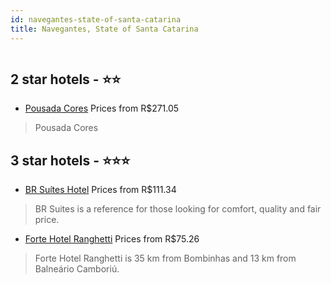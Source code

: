 ```yaml
---
id: navegantes-state-of-santa-catarina
title: Navegantes, State of Santa Catarina
---
```


<center><img src="https://static.hotelurbano.com/reservas/prod0/6/6783/5d8e6bae66c68_br-suites-hotel.jpg" alt="" /></center>


##  2 star hotels - ⭐️⭐️

-    [Pousada Cores](https://us.hurb.com/hotels/navegantes/pousada-cores-16518?cmp=18055) Prices from R$271.05
   > Pousada Cores

##  3 star hotels - ⭐️⭐️⭐️

-    [BR Suítes Hotel](https://us.hurb.com/hotels/navegantes/br-suites-hotel-6783?cmp=18055) Prices from R$111.34
   > BR Suites is a reference for those looking for comfort, quality and fair price.
-    [Forte Hotel Ranghetti](https://us.hurb.com/hotels/navegantes/forte-hotel-ranghetti-9403?cmp=18055) Prices from R$75.26
   > Forte Hotel Ranghetti is 35 km from Bombinhas and 13 km from Balneário Camboriú.

